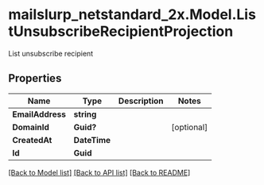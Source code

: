 # mailslurp_netstandard_2x.Model.ListUnsubscribeRecipientProjection
List unsubscribe recipient

## Properties

Name | Type | Description | Notes
------------ | ------------- | ------------- | -------------
**EmailAddress** | **string** |  | 
**DomainId** | **Guid?** |  | [optional] 
**CreatedAt** | **DateTime** |  | 
**Id** | **Guid** |  | 

[[Back to Model list]](../README#documentation-for-models) [[Back to API list]](../README#documentation-for-api-endpoints) [[Back to README]](../README)

